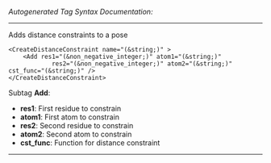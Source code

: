 _Autogenerated Tag Syntax Documentation:_

---
Adds distance constraints to a pose

```
<CreateDistanceConstraint name="(&string;)" >
    <Add res1="(&non_negative_integer;)" atom1="(&string;)"
            res2="(&non_negative_integer;)" atom2="(&string;)" cst_func="(&string;)" />
</CreateDistanceConstraint>
```



Subtag **Add**:   

-   **res1**: First residue to constrain
-   **atom1**: First atom to constrain
-   **res2**: Second residue to constrain
-   **atom2**: Second atom to constrain
-   **cst_func**: Function for distance constraint

---
